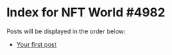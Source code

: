 # Index for NFT World #4982
Posts will be displayed in the order below:

- [Your first post](./001-first.md)


